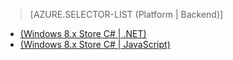 > [AZURE.SELECTOR-LIST (Platform | Backend)]
<!-- deleted by customization
- [(Windows 8.x Store C# | .NET)](../articles/mobile-services-dotnet-backend-windows-store-dotnet-aad-rbac.md)
-->
<!-- keep by customization: begin -->
- [(Windows 8.x Store C# | .NET)](/documentation/articles/mobile-services-dotnet-backend-windows-store-dotnet-aad-rbac/)
- [(Windows 8.x Store C# | JavaScript)](/documentation/articles/mobile-services-javascript-backend-windows-store-dotnet-aad-rbac/)

<!-- keep by customization: end -->

